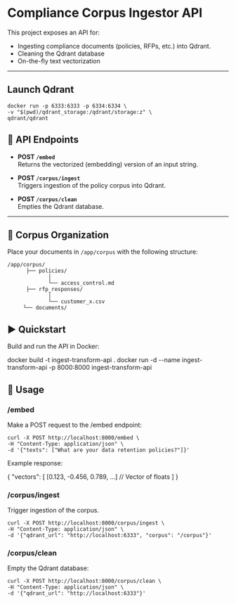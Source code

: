 # Compliance Corpus Ingestor API

This project exposes an API for:
- Ingesting compliance documents (policies, RFPs, etc.) into Qdrant.
- Cleaning the Qdrant database
- On-the-fly text vectorization

---

## Launch Qdrant

```
docker run -p 6333:6333 -p 6334:6334 \
-v "$(pwd)/qdrant_storage:/qdrant/storage:z" \
qdrant/qdrant
```


## 🚦 API Endpoints

- **POST `/embed`**  
  Returns the vectorized (embedding) version of an input string.

- **POST `/corpus/ingest`**  
  Triggers ingestion of the policy corpus into Qdrant.

- **POST `/corpus/clean`**  
    Empties the Qdrant database.
---

## 📂 Corpus Organization

Place your documents in `/app/corpus` with the following structure:

```
/app/corpus/ 
      ├── policies/ 
             │ 
             └── access_control.md 
      ├── rfp_responses/ 
             │ 
             └── customer_x.csv 
     └── documents/
```

## ▶️ Quickstart

Build and run the API in Docker:

docker build -t ingest-transform-api .
docker run -d --name ingest-transform-api -p 8000:8000 ingest-transform-api

## 🧪 Usage

### /embed
Make a POST request to the /embed endpoint:
```
curl -X POST http://localhost:8000/embed \
-H "Content-Type: application/json" \
-d '{"texts": ["What are your data retention policies?"]}'
```

Example response:

{
"vectors": [
[0.123, -0.456, 0.789, ...]  // Vector of floats
]
}

### /corpus/ingest
Trigger ingestion of the corpus.
```
curl -X POST http://localhost:8000/corpus/ingest \
-H "Content-Type: application/json" \
-d '{"qdrant_url": "http://localhost:6333", "corpus": "/corpus"}'
```

### /corpus/clean
Empty the Qdrant database:
```
curl -X POST http://localhost:8000/corpus/clean \
-H "Content-Type: application/json" \
-d '{"qdrant_url": "http://localhost:6333"}'
```